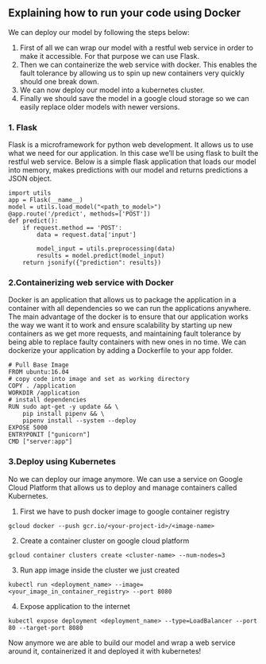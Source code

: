 ## Explaining how to run your code using Docker

We can deploy our model by following the steps below:

1. First of all we can wrap our model with a restful web service in order to make it accessible. For that purpose we can use Flask. 
2. Then we can containerize the web service with docker. This enables the fault tolerance by allowing us to spin up new containers very quickly should one break down.
3. We can now deploy our model into a kubernetes cluster.
4. Finally we should save the model in a google cloud storage so we can easily replace older models with newer versions.

### 1. Flask 
Flask is a microframework for python web development. It allows us to use what we need for our application. In this case we’ll be using flask to built the restful web service. Below is a simple flask application that loads our model into memory, makes predictions with our model and returns predictions a JSON object.

```from flask import Flask, request, jsonify
import utils
app = Flask(__name__)
model = utils.load_model("<path_to_model>")
@app.route('/predict', methods=['POST'])
def predict():
    if request.method == 'POST':
        data = request.data['input']
        
        model_input = utils.preprocessing(data)
        results = model.predict(model_input)
    return jsonify({"prediction": results})
```

### 2.Containerizing web service with Docker
Docker is an application that allows us to package the application in a container with all dependencies so we can run the applications anywhere. The main advantage of the docker is to ensure that our application works the way we want it to work and ensure scalability by starting up new containers as we get more requests, and maintaining fault tolerance by being able to replace faulty containers with new ones in no time. We can dockerize your application by adding a Dockerfile to your app folder. 

```
# Pull Base Image
FROM ubuntu:16.04
# copy code into image and set as working directory
COPY . /application
WORKDIR /application
# install dependencies
RUN sudo apt-get -y update && \
    pip install pipenv && \
    pipenv install --system --deploy
EXPOSE 5000
ENTRYPONIT ["gunicorn"]
CMD ["server:app"]
```
### 3.Deploy using Kubernetes
No we can deploy our image anymore. We can use a service on Google Cloud Platform that allows us to deploy and manage containers called Kubernetes.

1. First we have to push docker image to google container registry

```gcloud docker --push gcr.io/<your-project-id>/<image-name>```

2. Create a container cluster on google cloud platform

```gcloud container clusters create <cluster-name> --num-nodes=3```

3. Run app image inside the cluster we just created

```kubectl run <deployment_name> --image=<your_image_in_container_registry> --port 8080```

4. Expose application to the internet

```kubectl expose deployment <deployment_name> --type=LoadBalancer --port 80 --target-port 8080```

Now anymore we are able to build our model and wrap a web service around it, containerized it and deployed it with kubernetes!
